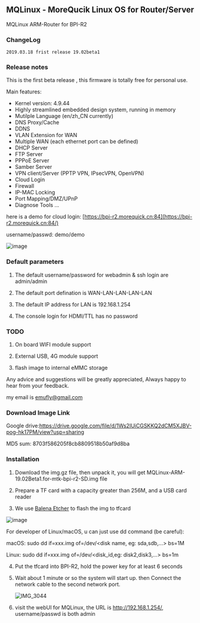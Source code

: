 ## MQLinux - MoreQucik Linux OS for Router/Server

MQLinux ARM-Router for BPI-R2

### ChangeLog

```
2019.03.18 frist release 19.02beta1
```

### Release notes

This is the first beta release , this firmware is totally free for personal use. 

Main  features:

* Kernel version: 4.9.44
* Highly streamlined embedded design system, running in memory
* Mutilple Language (en/zh_CN currently)
* DNS Proxy/Cache
* DDNS
* VLAN Extension for WAN
* Multiple WAN (each ethernet port can be defined)
* DHCP Server
* FTP Server
* PPPoE Server
* Samber Server
* VPN client/Server (PPTP VPN, IPsecVPN, OpenVPN)
* Cloud Login
* Firewall 
* IP-MAC Locking
* Port Mapping/DMZ/UPnP
* Diagnose Tools
...


here is a demo for cloud login: [https://bpi-r2.morequick.cn:84](https://bpi-r2.morequick.cn:84/)

username/passwd: demo/demo

![image](https://user-images.githubusercontent.com/16576843/54505845-b6000780-4974-11e9-80e4-dce4a262c815.png)

### Default parameters

1. The default username/password for webadmin & ssh login are admin/admin

2. The default port defination is WAN-LAN-LAN-LAN-LAN

3. The default IP address for LAN is 192.168.1.254

4. The console login for HDMI/TTL has no password


### TODO

1. On board WIFI module support
   
2. External USB, 4G module support
   
3. flash image to internal eMMC storage

Any advice and suggestions will be greatly appreciated,  Always happy to hear from your feedback. 

my email is emufly@gmail.com

### Download Image Link

Google drive:https://drive.google.com/file/d/1Ws2IUiCGSKKQ2dCM5XJBV-pog-hk17PM/view?usp=sharing

MD5 sum: 8703f586205f8cb8809518b50af9d8ba

### Installation

1. Download the img.gz file, then unpack it, you will get MQLinux-ARM-19.02Beta1.for-mtk-bpi-r2-SD.img file

2. Prepare a TF card with a capacity greater than 256M, and a USB card reader

3.  We use [Balena Etcher](https://www.balena.io/etcher/) to flash the img to tfcard

   ![image](https://user-images.githubusercontent.com/16576843/54505758-3bcf8300-4974-11e9-9733-b07523993d88.png)
   
   For developer of Linux/macOS, u can just use dd command (be careful):

   macOS:
      sudo dd if=xxx.img of=/dev/<disk name, eg: sda,sdb,...> bs=1M

   Linux:
      sudo dd if=xxx.img of=/dev/<disk_id,eg: disk2,disk3,...> bs=1m


4. Put the tfcard into BPI-R2, hold the power key for at least 6 seconds

5. Wait about 1 minute or so the system will start up. then Connect the network cable to the second network port.

   ![IMG_3044](https://user-images.githubusercontent.com/16576843/54506419-50614a80-4977-11e9-9de0-3322c382bbfd.JPG)

6. visit the webUI for MQLinux, the URL is http://192.168.1.254/, username/passwd is both admin
